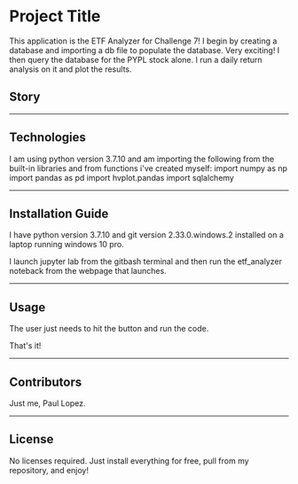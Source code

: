 # Project Title
This application is the ETF Analyzer for Challenge 7!  I begin by creating a database and importing a db file to populate the database.
Very exciting!  I then query the database for the PYPL stock alone. I run a daily return analysis on it and plot the results.






## Story
---

## Technologies

I am using python version 3.7.10 and am importing the following from the built-in libraries and from functions i've created myself:
import numpy as np
import pandas as pd
import hvplot.pandas
import sqlalchemy

---

## Installation Guide

I have python version 3.7.10 and git version 2.33.0.windows.2 installed on a laptop running windows 10 pro.

I launch jupyter lab from the gitbash terminal and then run the etf_analyzer noteback from the 
webpage that launches.


---

## Usage

The user just needs to hit the button and run the code. 

That's it!


---

## Contributors
Just me, Paul Lopez.


---

## License
No licenses required. Just install everything for free, pull from my repository, and enjoy!
